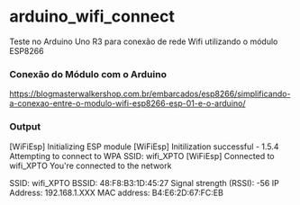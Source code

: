 # arduino_wifi_connect
Teste no  Arduino Uno R3 para conexão de rede Wifi utilizando o módulo ESP8266

### Conexão do Módulo com o Arduino
https://blogmasterwalkershop.com.br/embarcados/esp8266/simplificando-a-conexao-entre-o-modulo-wifi-esp8266-esp-01-e-o-arduino/

### Output
[WiFiEsp] Initializing ESP module
[WiFiEsp] Initilization successful - 1.5.4
Attempting to connect to WPA SSID: wifi_XPTO
[WiFiEsp] Connected to wifi_XPTO
You're connected to the network

SSID: wifi_XPTO
BSSID: 48:F8:B3:1D:45:27
Signal strength (RSSI): -56
IP Address: 192.168.1.XXX
MAC address: B4:E6:2D:67:FC:EB
